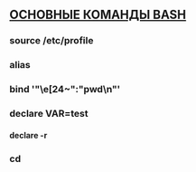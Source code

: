## [ОСНОВНЫЕ КОМАНДЫ BASH](https://losst.ru/osnovnye-komandy-bash)

### source /etc/profile

### alias

### bind '"\e[24~":"pwd\n"'

###  declare VAR=test

#### declare -r

### cd

